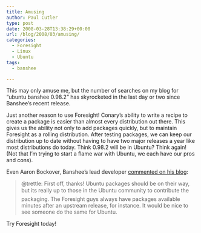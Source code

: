 ```yaml
---
title: Amusing
author: Paul Cutler
type: post
date: 2008-03-28T13:38:29+00:00
url: /blog/2008/03/amusing/
categories:
  - Foresight
  - Linux
  - Ubuntu
tags:
  - banshee

---
```

This may only amuse me, but the number of searches on my blog for &#8220;ubuntu banshee 0.98.2&#8221; has skyrocketed in the last day or two since Banshee&#8217;s recent release.

Just another reason to use Foresight! Conary&#8217;s ability to write a recipe to create a package is easier than almost every distribution out there. This gives us the ability not only to add packages quickly, but to maintain Foresight as a rolling distribution. After testing packages, we can keep our distribution up to date without having to have two major releases a year like most distributions do today. Think 0.98.2 will be in Ubuntu? Think again! (Not that I&#8217;m trying to start a flame war with Ubuntu, we each have our pros and cons).

Even Aaron Bockover, Banshee&#8217;s lead developer [commented on his blog][1]:

> @trettle: First off, thanks! Ubuntu packages should be on their way, but its really up to those in the Ubuntu community to contribute the packaging. The Foresight guys always have packages available minutes after an upstream release, for instance. It would be nice to see someone do the same for Ubuntu.

Try Foresight today!

 [1]: http://abock.org/2008/03/26/banshee-and-the-second-alpha-rolls-along/#comment-149185